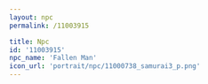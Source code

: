 ```yaml
---
layout: npc
permalink: /11003915

title: Npc
id: '11003915'
npc_name: 'Fallen Man'
icon_url: 'portrait/npc/11000738_samurai3_p.png'
---
```

